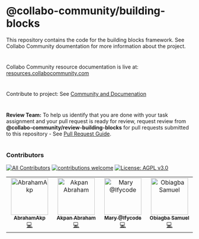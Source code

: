 # @collabo-community/building-blocks

This repository contains the code for the building blocks framework. See Collabo Community doumentation for more information about the project.

#

Collabo Community resource documentation is live at: [resources.collabocommunity.com](https://resources.collabocommunity.com)

#

Contribute to project: See [Community and Documenation](https://resources.collabocommunity.com/p/vmg4PL1ozeI435/Community-and-Documentation)

#
**Review Team:** To help us identify that you are done with your task assignment and your pull request is ready for review, request review from **@collabo-community/review-building-blocks** for pull requests submitted to this repository - See [Pull Request Guide](https://docs.collabocommunity.com/pull-request-guidelines).

#

### Contributors
[![All Contributors](https://img.shields.io/github/all-contributors/collabo-community/building-blocks?color=ee8449&style=flat-square)](#contributors) [![contributions welcome](https://img.shields.io/badge/contributions-welcome-brightgreen.svg?style=flat)](https://docs.collabocommunity.com/projects-overview) [![License: AGPL v3.0](https://img.shields.io/badge/License-AGPL%20v3.0-blue.svg)](https://www.gnu.org/licenses/agpl-3.0)

<!-- ALL-CONTRIBUTORS-LIST:START - Do not remove or modify this section -->
<!-- prettier-ignore-start -->
<!-- markdownlint-disable -->
<table>
  <tbody>
    <tr>
      <td align="center" valign="top" width="16.66%"><a href="https://github.com/AbrahamAkp"><img src="https://avatars.githubusercontent.com/u/138671663?v=4?s=100" width="100px;" alt="AbrahamAkp"/><br /><sub><b>AbrahamAkp</b></sub></a><br /><a href="https://github.com/collabo-community/building-blocks/commits?author=AbrahamAkp" title="Code">💻</a></td>
      <td align="center" valign="top" width="16.66%"><a href="https://github.com/Akpjunior94"><img src="https://avatars.githubusercontent.com/u/56775903?v=4?s=100" width="100px;" alt="Akpan Abraham"/><br /><sub><b>Akpan Abraham</b></sub></a><br /><a href="https://github.com/collabo-community/building-blocks/commits?author=Akpjunior94" title="Code">💻</a></td>
      <td align="center" valign="top" width="16.66%"><a href="https://github.com/Ifycode"><img src="https://avatars.githubusercontent.com/u/45185388?v=4?s=100" width="100px;" alt="Mary @Ifycode"/><br /><sub><b>Mary @Ifycode</b></sub></a><br /><a href="https://github.com/collabo-community/building-blocks/commits?author=Ifycode" title="Code">💻</a></td>
      <td align="center" valign="top" width="16.66%"><a href="https://github.com/samuko-things"><img src="https://avatars.githubusercontent.com/u/75276934?v=4?s=100" width="100px;" alt="Obiagba Samuel"/><br /><sub><b>Obiagba Samuel</b></sub></a><br /><a href="https://github.com/collabo-community/building-blocks/commits?author=samuko-things" title="Code">💻</a></td>
    </tr>
  </tbody>
</table>

<!-- markdownlint-restore -->
<!-- prettier-ignore-end -->

<!-- ALL-CONTRIBUTORS-LIST:END -->
